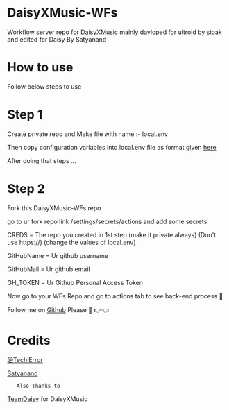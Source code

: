 # DaisyXMusic-WFs
Workflow server repo for DaisyXMusic mainly davloped for ultroid by sipak and edited for Daisy By Satyanand


# How to use 

Follow below steps to use 

# Step 1

Create private repo and 
Make file with name :- local.env 

Then copy configuration variables into local.env file 
as format given [here](https://github.com/TeamDaisyX/DaisyXMusic/blob/Py-Tgcalls/example.env)

After doing that steps ...

# Step 2

Fork this DaisyXMusic-WFs repo 

go to ur fork repo link /settings/secrets/actions and add some secrets

CREDS = The repo you created in 1st step (make it private always) (Don't use https://) (change the values of local.env)

GitHubName = Ur github username

GitHubMail = Ur github email

GH_TOKEN = Ur Github Personal Access Token


Now go to your WFs Repo and go to actions tab to see back-end process 🥰

Follow me on [Github](http://t.me/satyanandatripathi) Please 🥺 👉👈

# Credits

[@TechiError](http://www.github.com/TechiError)

[Satyanand](http://www.github.com/satyanandatripathi)

       Also Thanks to

[TeamDaisy](http://www.github.com/TeamDaisyx) for DaisyXMusic
